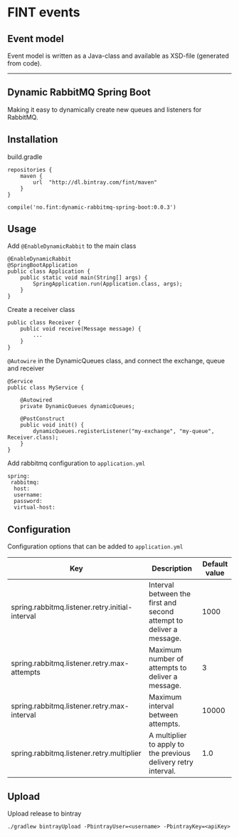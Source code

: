 # FINT events

## Event model

Event model is written as a Java-class and available as XSD-file (generated from code).


---


## Dynamic RabbitMQ Spring Boot

Making it easy to dynamically create new queues and listeners for RabbitMQ.

## Installation

build.gradle

```
repositories {
    maven {
        url  "http://dl.bintray.com/fint/maven" 
    }
}

compile('no.fint:dynamic-rabbitmq-spring-boot:0.0.3')
```

## Usage

Add `@EnableDynamicRabbit` to the main class

```
@EnableDynamicRabbit
@SpringBootApplication
public class Application {
    public static void main(String[] args) {
        SpringApplication.run(Application.class, args);
    }
}
```

Create a receiver class
```
public class Receiver {
    public void receive(Message message) {
        ...
    }
}

```

`@Autowire` in the DynamicQueues class, and connect the exchange, queue and receiver

```
@Service
public class MyService {

    @Autowired
    private DynamicQueues dynamicQueues;

    @PostConstruct
    public void init() {
        dynamicQueues.registerListener("my-exchange", "my-queue", Receiver.class);
    }
}
```

Add rabbitmq configuration to `application.yml`

```
spring:
 rabbitmq:
  host:
  username:
  password:
  virtual-host:
```


## Configuration

Configuration options that can be added to `application.yml`

| Key | Description | Default value |
|-----|-------------|---------------|
| spring.rabbitmq.listener.retry.initial-interval | Interval between the first and second attempt to deliver a message. | 1000 |
| spring.rabbitmq.listener.retry.max-attempts | Maximum number of attempts to deliver a message. | 3 |
| spring.rabbitmq.listener.retry.max-interval | Maximum interval between attempts. | 10000 |
| spring.rabbitmq.listener.retry.multiplier | A multiplier to apply to the previous delivery retry interval. | 1.0 |


## Upload

Upload release to bintray

`./gradlew bintrayUpload -PbintrayUser=<username> -PbintrayKey=<apiKey>`